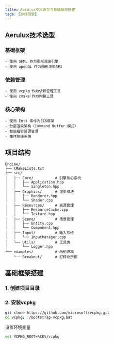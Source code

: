 ```yaml
---
title: Aerulux技术选型与基础框架搭建
tags: [游戏引擎]
---
```


## Aerulux技术选型

### 基础框架
    - 使用 SFML 作为图形渲染引擎
    - 使用 openGL 作为图形渲染API

### 依赖管理
    - 使用 vcpkg 作为依赖管理工具
    - 使用 cmake 作为构建工具

### 核心架构
    - 使用 Entt 库作为ECS框架
    - 分层渲染架构（Command Buffer 模式）
    - 智能指针资源管理
    - 事件总线系统

## 项目结构

```
Engine/
├── CMakeLists.txt
├── src/
│   ├── Core/          # 引擎核心系统
│   │   ├── Application.hpp
│   │   └── Singleton.hpp
│   ├── Graphics/      # 渲染模块
│   │   ├── Renderer.hpp
│   │   └── Shader.cpp
│   ├── Resources/     # 资源管理
│   │   ├── ResourceCache.cpp
│   │   └── Texture.hpp
│   ├── Scene/         # 场景管理
│   │   ├── Entity.cpp
│   │   └── Component.hpp
│   ├── Input/         # 输入系统
│   │   └── InputManager.cpp
│   └── Utils/         # 工具类
│       └── Logger.hpp
└── examples/          # 示例游戏
    └── Breakout/      # 打砖块示例
```

## 基础框架搭建

### 1. 创建项目目录

### 2. 安装vcpkg

```bash
git clone https://github.com/microsoft/vcpkg.git
cd vcpkg; ./bootstrap-vcpkg.bat
```

设置环境变量

```bash
set VCPKG_ROOT=%CD%/vcpkg
```